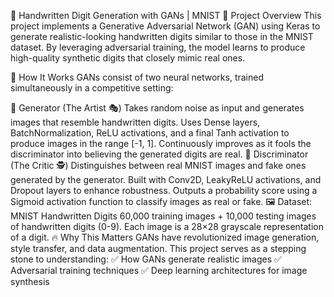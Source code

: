 🎨 Handwritten Digit Generation with GANs | MNIST
🚀 Project Overview
This project implements a Generative Adversarial Network (GAN) using Keras to generate realistic-looking handwritten digits similar to those in the MNIST dataset. By leveraging adversarial training, the model learns to produce high-quality synthetic digits that closely mimic real ones.

📌 How It Works
GANs consist of two neural networks, trained simultaneously in a competitive setting:

🔹 Generator (The Artist 🎭)
Takes random noise as input and generates images that resemble handwritten digits.
Uses Dense layers, BatchNormalization, ReLU activations, and a final Tanh activation to produce images in the range [-1, 1].
Continuously improves as it fools the discriminator into believing the generated digits are real.
🔹 Discriminator (The Critic 🕵️)
Distinguishes between real MNIST images and fake ones generated by the generator.
Built with Conv2D, LeakyReLU activations, and Dropout layers to enhance robustness.
Outputs a probability score using a Sigmoid activation function to classify images as real or fake.
🖼️ Dataset: MNIST Handwritten Digits
60,000 training images + 10,000 testing images of handwritten digits (0-9).
Each image is a 28×28 grayscale representation of a digit.
🔥 Why This Matters
GANs have revolutionized image generation, style transfer, and data augmentation. This project serves as a stepping stone to understanding:
✅ How GANs generate realistic images
✅ Adversarial training techniques
✅ Deep learning architectures for image synthesis
